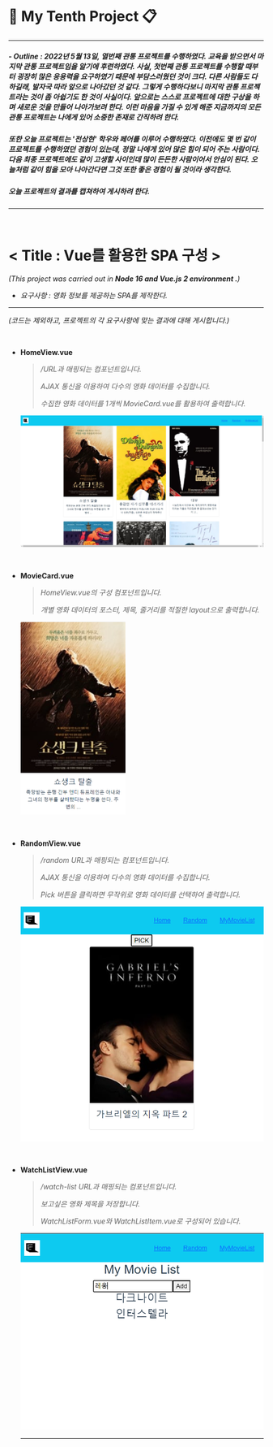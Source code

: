 # 📌 My Tenth Project 📋

---

##### - Outline : 2022년 5월 13일, 열번째 관통 프로젝트를 수행하였다. 교육을 받으면서 마지막 관통 프로젝트임을 알기에 후련하였다. 사실, 첫번째 관통 프로젝트를 수행할 때부터 굉장히 많은 응용력을 요구하였기 때문에 부담스러웠던 것이 크다. 다른 사람들도 다 하길래, 발자국 따라 앞으로 나아갔던 것 같다. 그렇게 수행하다보니 마지막 관통 프로젝트라는 것이 좀 아쉽기도 한 것이 사실이다. 앞으로는 스스로 프로젝트에 대한 구상을 하며 새로운 것을 만들어 나아가보려 한다. 이런 마음을 가질 수 있게 해준 지금까지의 모든 관통 프로젝트는 나에게 있어 소중한 존재로 간직하려 한다.

##### 또한 오늘 프로젝트는 '전상현' 학우와 페어를 이루어 수행하였다. 이전에도 몇 번 같이 프로젝트를 수행하였던 경험이 있는데, 정말 나에게 있어 많은 힘이 되어 주는 사람이다. 다음 최종 프로젝트에도 같이 고생할 사이인데 많이 든든한 사람이어서 안심이 된다. 오늘처럼 같이 힘을 모아 나아간다면 그것 또한 좋은 경험이 될 것이라 생각한다.

##### 오늘 프로젝트의 결과를 캡쳐하여 게시하려 한다.

---

<br>

# **< Title : Vue를 활용한 SPA 구성 >**

*(This project was carried out in **Node 16 and Vue.js 2 environment .**)*

- *요구사항 : 영화 정보를 제공하는 SPA를 제작한다.*

---

*(코드는 제외하고, 프로젝트의 각 요구사항에 맞는 결과에 대해 게시합니다.)*

<br>

- **HomeView.vue**

  > */URL과 매핑되는 컴포넌트입니다.*
  >
  > *AJAX 통신을 이용하여 다수의 영화 데이터를 수집합니다.*
  >
  > *수집한 영화 데이터를 1개씩 MovieCard.vue를 활용하여 출력합니다.*

  ![image-20220513222449850](README.assets/image-20220513222449850.png)

<br>

- **MovieCard.vue**

  > *HomeView.vue의 구성 컴포넌트입니다.*
  >
  > *개별 영화 데이터의 포스터, 제목, 줄거리를 적절한 layout으로 출력합니다.*

  <img src="README.assets/image-20220513222652575.png" alt="image-20220513222652575" style="zoom:40%;" />

<br>

- **RandomView.vue**

  > */random URL과 매핑되는 컴포넌트입니다.*
  >
  > *AJAX 통신을 이용하여 다수의 영화 데이터를 수집합니다.*
  >
  > *Pick 버튼을 클릭하면 무작위로 영화 데이터를 선택하여 출력합니다.*

  ![image-20220513223646261](README.assets/image-20220513223646261.png)

<br>

- **WatchListView.vue**

  > */watch-list URL과 매핑되는 컴포넌트입니다.*
  >
  > *보고싶은 영화 제목을 저장합니다.*
  >
  > *WatchListForm.vue와 WatchListItem.vue로 구성되어 있습니다.*

  ![image-20220513223614986](README.assets/image-20220513223614986.png)

  ---

  

  
